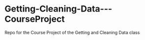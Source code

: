 Getting-Cleaning-Data---CourseProject
=====================================

Repo for the Course Project of the Getting and Cleaning Data class
